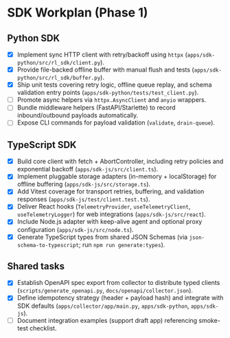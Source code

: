 # SDK Workplan (Phase 1)

## Python SDK
- [x] Implement sync HTTP client with retry/backoff using `httpx` (`apps/sdk-python/src/rl_sdk/client.py`).
- [x] Provide file-backed offline buffer with manual flush and tests (`apps/sdk-python/src/rl_sdk/buffer.py`).
- [x] Ship unit tests covering retry logic, offline queue replay, and schema validation entry points (`apps/sdk-python/tests/test_client.py`).
- [ ] Promote async helpers via `httpx.AsyncClient` and `anyio` wrappers.
- [ ] Bundle middleware helpers (FastAPI/Starlette) to record inbound/outbound payloads automatically.
- [ ] Expose CLI commands for payload validation (`validate`, `drain-queue`).

## TypeScript SDK
- [x] Build core client with fetch + AbortController, including retry policies and exponential backoff (`apps/sdk-js/src/client.ts`).
- [x] Implement pluggable storage adapters (in-memory + localStorage) for offline buffering (`apps/sdk-js/src/storage.ts`).
- [x] Add Vitest coverage for transport retries, buffering, and validation responses (`apps/sdk-js/test/client.test.ts`).
- [x] Deliver React hooks (`TelemetryProvider`, `useTelemetryClient`, `useTelemetryLogger`) for web integrations (`apps/sdk-js/src/react`).
- [x] Include Node.js adapter with keep-alive agent and optional proxy configuration (`apps/sdk-js/src/node.ts`).
- [x] Generate TypeScript types from shared JSON Schemas (via `json-schema-to-typescript`; run `npm run generate:types`).

## Shared tasks
- [x] Establish OpenAPI spec export from collector to distribute typed clients (`scripts/generate_openapi.py`, `docs/openapi/collector.json`).
- [x] Define idempotency strategy (header + payload hash) and integrate with SDK defaults (`apps/collector/app/main.py`, `apps/sdk-python`, `apps/sdk-js`).
- [ ] Document integration examples (support draft app) referencing smoke-test checklist.
